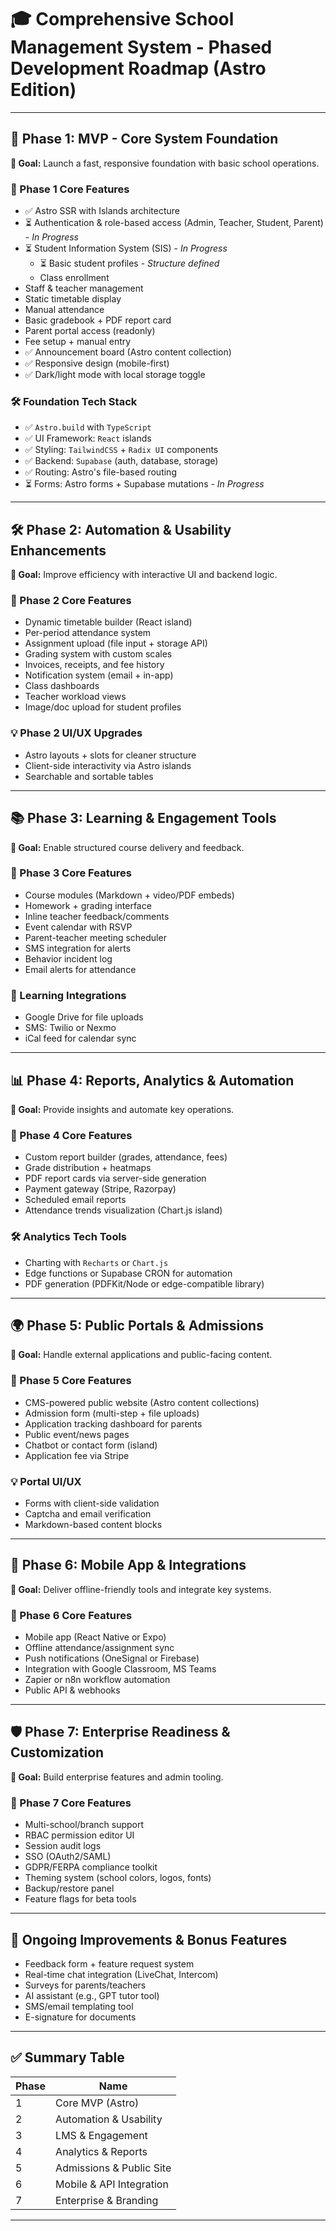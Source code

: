 # 🎓 Comprehensive School Management System - Phased Development Roadmap (Astro Edition)

---

## 🧱 Phase 1: MVP - Core System Foundation

**🎯 Goal:** Launch a fast, responsive foundation with basic school operations.

### 🔑 Phase 1 Core Features

- ✅ Astro SSR with Islands architecture
- ⏳ Authentication & role-based access (Admin, Teacher, Student, Parent) - *In Progress*
- ⏳ Student Information System (SIS) - *In Progress*
  - ⏳ Basic student profiles - *Structure defined*
  - Class enrollment
- Staff & teacher management
- Static timetable display
- Manual attendance
- Basic gradebook + PDF report card
- Parent portal access (readonly)
- Fee setup + manual entry
- ✅ Announcement board (Astro content collection)
- ✅ Responsive design (mobile-first)
- ✅ Dark/light mode with local storage toggle

### 🛠 Foundation Tech Stack

- ✅ `Astro.build` with `TypeScript`
- ✅ UI Framework: `React` islands
- ✅ Styling: `TailwindCSS` + `Radix UI` components
- ✅ Backend: `Supabase` (auth, database, storage)
- ✅ Routing: Astro's file-based routing
- ⏳ Forms: Astro forms + Supabase mutations - *In Progress*

---

## 🛠 Phase 2: Automation & Usability Enhancements

**🎯 Goal:** Improve efficiency with interactive UI and backend logic.

### 🔑 Phase 2 Core Features

- Dynamic timetable builder (React island)
- Per-period attendance system
- Assignment upload (file input + storage API)
- Grading system with custom scales
- Invoices, receipts, and fee history
- Notification system (email + in-app)
- Class dashboards
- Teacher workload views
- Image/doc upload for student profiles

### 💡 Phase 2 UI/UX Upgrades

- Astro layouts + slots for cleaner structure
- Client-side interactivity via Astro islands
- Searchable and sortable tables

---

## 📚 Phase 3: Learning & Engagement Tools

**🎯 Goal:** Enable structured course delivery and feedback.

### 🔑 Phase 3 Core Features

- Course modules (Markdown + video/PDF embeds)
- Homework + grading interface
- Inline teacher feedback/comments
- Event calendar with RSVP
- Parent-teacher meeting scheduler
- SMS integration for alerts
- Behavior incident log
- Email alerts for attendance

### 🔗 Learning Integrations

- Google Drive for file uploads
- SMS: Twilio or Nexmo
- iCal feed for calendar sync

---

## 📊 Phase 4: Reports, Analytics & Automation

**🎯 Goal:** Provide insights and automate key operations.

### 🔑 Phase 4 Core Features

- Custom report builder (grades, attendance, fees)
- Grade distribution + heatmaps
- PDF report cards via server-side generation
- Payment gateway (Stripe, Razorpay)
- Scheduled email reports
- Attendance trends visualization (Chart.js island)

### 🛠 Analytics Tech Tools

- Charting with `Recharts` or `Chart.js`
- Edge functions or Supabase CRON for automation
- PDF generation (PDFKit/Node or edge-compatible library)

---

## 🌍 Phase 5: Public Portals & Admissions

**🎯 Goal:** Handle external applications and public-facing content.

### 🔑 Phase 5 Core Features

- CMS-powered public website (Astro content collections)
- Admission form (multi-step + file uploads)
- Application tracking dashboard for parents
- Public event/news pages
- Chatbot or contact form (island)
- Application fee via Stripe

### 💡 Portal UI/UX

- Forms with client-side validation
- Captcha and email verification
- Markdown-based content blocks

---

## 📱 Phase 6: Mobile App & Integrations

**🎯 Goal:** Deliver offline-friendly tools and integrate key systems.

### 🔑 Phase 6 Core Features

- Mobile app (React Native or Expo)
- Offline attendance/assignment sync
- Push notifications (OneSignal or Firebase)
- Integration with Google Classroom, MS Teams
- Zapier or n8n workflow automation
- Public API & webhooks

---

## 🛡 Phase 7: Enterprise Readiness & Customization

**🎯 Goal:** Build enterprise features and admin tooling.

### 🔑 Phase 7 Core Features

- Multi-school/branch support
- RBAC permission editor UI
- Session audit logs
- SSO (OAuth2/SAML)
- GDPR/FERPA compliance toolkit
- Theming system (school colors, logos, fonts)
- Backup/restore panel
- Feature flags for beta tools

---

## 🔄 Ongoing Improvements & Bonus Features

- Feedback form + feature request system
- Real-time chat integration (LiveChat, Intercom)
- Surveys for parents/teachers
- AI assistant (e.g., GPT tutor tool)
- SMS/email templating tool
- E-signature for documents

---

## ✅ Summary Table

| Phase | Name                           |
|-------|--------------------------------|
| 1     | Core MVP (Astro)               |
| 2     | Automation & Usability         |
| 3     | LMS & Engagement               |
| 4     | Analytics & Reports            |
| 5     | Admissions & Public Site       |
| 6     | Mobile & API Integration       |
| 7     | Enterprise & Branding          |

---
